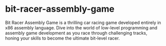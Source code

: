 # bit-racer-assembly-game
Bit Racer Assembly Game is a thrilling car racing game developed entirely in x86 assembly language. Dive into the world of low-level programming and assembly game development as you race through challenging tracks, honing your skills to become the ultimate bit-level racer.
